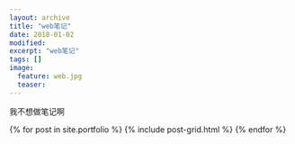 ```yaml
---
layout: archive
title: "web笔记"
date: 2018-01-02
modified:
excerpt: "web笔记"
tags: []
image: 
  feature: web.jpg
  teaser:
---
```


我不想做笔记啊


<div class="tiles">
{% for post in site.portfolio %}
	{% include post-grid.html %}
{% endfor %}
</div><!-- /.tiles 把所有categories 有 portfolio 的列出來-->
